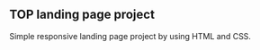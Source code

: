 TOP landing page project
--------------------------------------------------------------

Simple responsive landing page project by using HTML and CSS.
